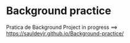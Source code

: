# Background practice
 Pratica de Background
 Project in progress ==> https://sauldevjr.github.io/Background-practice/
